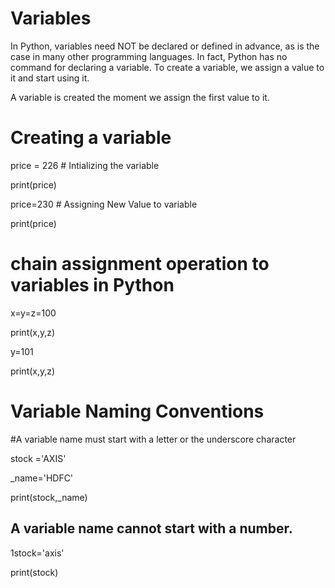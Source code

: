 # Variables
In Python, variables need NOT be declared or defined in advance, as is the case in many other programming languages. In fact, Python has no command for declaring a variable. To create a variable, we assign a value to it and start using it.

A variable is created the moment we assign the first value to it.

# Creating a variable
price = 226      # Intializing the variable

print(price)

price=230          # Assigning New Value to variable

print(price)

# chain assignment operation to variables in Python
x=y=z=100

print(x,y,z)

y=101

print(x,y,z)


# Variable Naming Conventions
#A variable name must start with a letter or the underscore character

stock ='AXIS'

_name='HDFC'

print(stock,_name)

## A variable name cannot start with a number.

1stock='axis'

print(stock)
